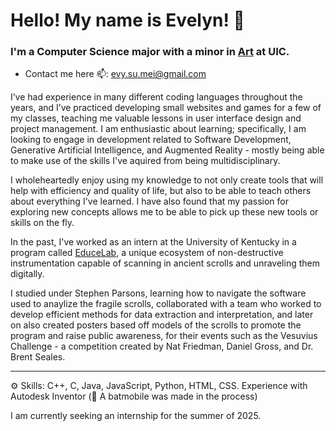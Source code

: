 # Hello! My name is Evelyn! 👋

### I'm a Computer Science major with a minor in [Art](https://sites.google.com/view/evelynsjohnson/about-me?authuser=0) at UIC.

- Contact me here 📫: evy.su.mei@gmail.com

I’ve had experience in many different coding languages throughout the years, and I’ve practiced developing small websites and games for a few of my classes, teaching me valuable lessons in user interface design and project management. I am enthusiastic about learning; specifically, I am looking to engage in development related to Software Development, Generative Artificial Intelligence, and Augmented Reality - mostly being able to make use of the skills I've aquired from being multidisciplinary.

I wholeheartedly enjoy using my knowledge to not only create tools that will help with efficiency and quality of life, but also to be able to teach others about everything I've learned. I have also found that my passion for exploring new concepts allows me to be able to pick up these new tools or skills on the fly.

In the past, I've worked as an intern at the University of Kentucky in a program called [EduceLab](https://educelab.engr.uky.edu), a unique ecosystem of non-destructive instrumentation capable of scanning in ancient scrolls and unraveling them digitally.

I studied under Stephen Parsons, learning how to navigate the software used to anaylize the fragile scrolls, collaborated with a team who worked to develop efficient methods for data extraction and interpretation, and later on also created posters based off models of the scrolls to promote the program and raise public awareness, for their events such as the Vesuvius Challenge - a competition created by Nat Friedman, Daniel Gross, and Dr. Brent Seales.

---

⚙️ Skills: C++, C, Java, JavaScript, Python, HTML, CSS.
Experience with Autodesk Inventor (🦇 A batmobile was made in the process)

I am currently seeking an internship for the summer of 2025.
